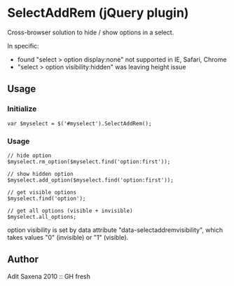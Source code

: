 SelectAddRem (jQuery plugin)
======

Cross-browser solution to hide / show options in a select.

In specific:
* found "select > option display:none" not supported in IE, Safari, Chrome
* "select > option visibility:hidden" was leaving height issue


Usage
-------------

### Initialize

	var $myselect = $('#myselect').SelectAddRem();

### Usage

	// hide option
	$myselect.rm_option($myselect.find('option:first'));
	
	// show hidden option
	$myselect.add_option($myselect.find('option:first'));
	
	// get visible options
    $myselect.find('option');
    
    // get all options (visible + invisible)
    $myselect.all_options;
    

option visibility is set by data attribute "data-selectaddremvisibility", which takes values "0" (invisible) or "1" (visible).

Author
------

Adit Saxena 2010 :: GH fresh
